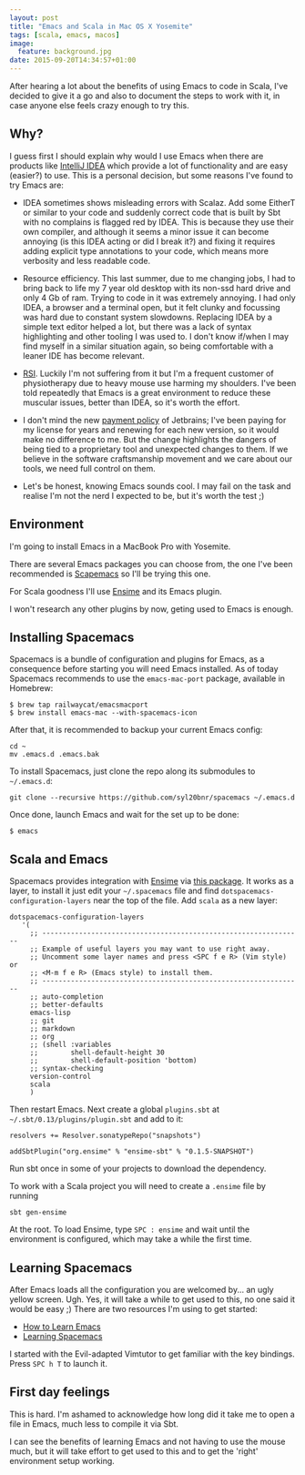 ```yaml
---
layout: post
title: "Emacs and Scala in Mac OS X Yosemite"
tags: [scala, emacs, macos]
image:
  feature: background.jpg
date: 2015-09-20T14:34:57+01:00
---
```


After hearing a lot about the benefits of using Emacs to code in Scala, I've decided to give it a go and also to document the steps to work with it, in case anyone else feels crazy enough to try this.

<!-- more -->

## Why?

I guess first I should explain why would I use Emacs when there are products like [IntelliJ IDEA](https://www.jetbrains.com/idea/?fromMenu) which provide a lot of functionality and are easy (easier?) to use. This is a personal decision, but some reasons I've found to try Emacs are:

* IDEA sometimes shows misleading errors with Scalaz. Add some EitherT or similar to your code and suddenly correct code that is built by Sbt with no complains is flagged red by IDEA. This is because they use their own compiler, and although it seems a minor issue it can become annoying (is this IDEA acting or did I break it?) and fixing it requires adding explicit type annotations to your code, which means more verbosity and less readable code.

* Resource efficiency. This last summer, due to me changing jobs, I had to bring back to life my 7 year old desktop with its non-ssd hard drive and only 4 Gb of ram. Trying to code in it was extremely annoying. I had only IDEA, a browser and a terminal open, but it felt clunky and focussing was hard due to constant system slowdowns. Replacing IDEA by a simple text editor helped a lot, but there was a lack of syntax highlighting and other tooling I was used to. I don't know if/when I may find myself in a similar situation again, so being comfortable with a leaner IDE has become relevant.

* [RSI](http://www.nhs.uk/conditions/Repetitive-strain-injury/Pages/Introduction.aspx). Luckily I'm not suffering from it but I'm a frequent customer of physiotherapy due to heavy mouse use harming my shoulders. I've been told repeatedly that Emacs is a great environment to reduce these muscular issues, better than IDEA, so it's worth the effort.

* I don't mind the new [payment policy](https://www.jetbrains.com/company/press/pr_030915.html) of Jetbrains; I've been paying for my license for years and renewing for each new version, so it would make no difference to me. But the change highlights the dangers of being tied to a proprietary tool and unexpected changes to them. If we believe in the software craftsmanship movement and we care about our tools, we need full control on them.

* Let's be honest, knowing Emacs sounds cool. I may fail on the task and realise I'm not the nerd I expected to be, but it's worth the test ;)

## Environment

I'm going to install Emacs in a MacBook Pro with Yosemite. 

There are several Emacs packages you can choose from, the one I've been recommended is [Scapemacs](https://github.com/syl20bnr/spacemacs) so I'll be trying this one.

For Scala goodness I'll use [Ensime](https://github.com/ensime) and its Emacs plugin.

I won't research any other plugins by now, geting used to Emacs is enough.

## Installing Spacemacs

Spacemacs is a bundle of configuration and plugins for Emacs, as a consequence before starting you will need Emacs installed. As of today Spacemacs recommends to use the `emacs-mac-port` package, available in Homebrew:

	$ brew tap railwaycat/emacsmacport
	$ brew install emacs-mac --with-spacemacs-icon
	

After that, it is recommended to backup your current Emacs config:

	cd ~
	mv .emacs.d .emacs.bak

To install Spacemacs, just clone the repo along its submodules to `~/.emacs.d`:

	git clone --recursive https://github.com/syl20bnr/spacemacs ~/.emacs.d

Once done, launch Emacs and wait for the set up to be done:

	$ emacs

## Scala and Emacs

Spacemacs provides integration with [Ensime](https://github.com/ensime) via [this package](https://github.com/syl20bnr/spacemacs/tree/master/contrib/!lang/scala). It works as a layer, to install it just edit your `~/.spacemacs` file and find `dotspacemacs-configuration-layers` near the top of the file. Add `scala` as a new layer:

	dotspacemacs-configuration-layers
	   '(
	     ;; ----------------------------------------------------------------
	     ;; Example of useful layers you may want to use right away.
	     ;; Uncomment some layer names and press <SPC f e R> (Vim style) or
	     ;; <M-m f e R> (Emacs style) to install them.
	     ;; ----------------------------------------------------------------
	     ;; auto-completion
	     ;; better-defaults
	     emacs-lisp
	     ;; git
	     ;; markdown
	     ;; org
	     ;; (shell :variables
	     ;;        shell-default-height 30
	     ;;        shell-default-position 'bottom)
	     ;; syntax-checking
	     version-control
	     scala
	     )

Then restart Emacs. Next create a global `plugins.sbt` at `~/.sbt/0.13/plugins/plugin.sbt` and add to it:

	resolvers += Resolver.sonatypeRepo("snapshots")
	
	addSbtPlugin("org.ensime" % "ensime-sbt" % "0.1.5-SNAPSHOT")

Run sbt once in some of your projects to download the dependency.

To work with a Scala project you will need to create a `.ensime` file by running

	sbt gen-ensime

At the root.  To load Ensime, type `SPC : ensime` and wait until the environment is configured, which may take a while the first time.

## Learning Spacemacs

After Emacs loads all the configuration you are welcomed by... an ugly yellow screen. Ugh. Yes, it will take a while to get used to this, no one said it would be easy ;) There are two resources I'm using to get started:

* [How to Learn Emacs](http://sachachua.com/blog/wp-content/uploads/2013/05/How-to-Learn-Emacs-v2-Large.png)
* [Learning Spacemacs](https://github.com/syl20bnr/spacemacs#learning-spacemacs)

I started with the Evil-adapted Vimtutor to get familiar with the key bindings. Press `SPC h T` to launch it.

## First day feelings

This is hard. I'm ashamed to acknowledge how long did it take me to open a file in Emacs, much less to compile it via Sbt. 

I can see the benefits of learning Emacs and not having to use the mouse much, but it will take effort to get used to this and to get the 'right' environment setup working.








